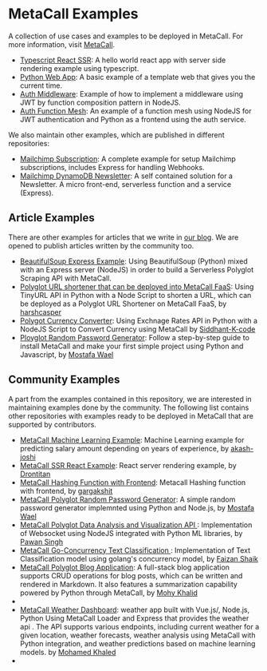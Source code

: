 # MetaCall Examples

A collection of use cases and examples to be deployed in MetaCall. For more information, visit [MetaCall](https://metacall.io).

- [Typescript React SSR](https://github.com/josead/metacall-typescript-react-app-example): A hello world react app with server side rendering example using typescript.
- [Python Web App](https://github.com/metacall/examples/tree/master/time-app-web): A basic example of a template web that gives you the current time.
- [Auth Middleware](https://github.com/metacall/examples/tree/master/auth-middleware): Example of how to implement a middleware using JWT by function composition pattern in NodeJS.
- [Auth Function Mesh](https://github.com/metacall/examples/tree/master/auth-function-mesh): An example of a function mesh using NodeJS for JWT authentication and Python as a frontend using the auth service.

We also maintain other examples, which are published in different repositories:

- [Mailchimp Subscription](https://github.com/metacall/mailchimp-example): A complete example for setup Mailchimp subscriptions, includes Express for handling Webhooks.
- [Mailchimp DynamoDB Newsletter](https://github.com/metacall/mailchimp-dynamodb-example): A self contained solution for a Newsletter. A micro front-end, serverless function and a service (Express).

## Article Examples

There are other examples for articles that we write in [our blog](https://medium.com/@metacall). We are opened to publish articles written by the community too.

- [BeautifulSoup Express Example](https://github.com/metacall/beautifulsoup-express-example): Using BeautifulSoup (Python) mixed with an Express server (NodeJS) in order to build a Serverless Polyglot Scraping API with MetaCall.
- [Polyglot URL shortener that can be deployed into MetaCall FaaS](https://github.com/metacall/url-shortener-example): Using TinyURL API in Python with a Node Script to shorten a URL, which can be deployed as a Polyglot URL Shortener on MetaCall FaaS, by [harshcasper](https://github.com/harshcasper)
- [Polygot Currency Converter](https://github.com/metacall/currency-convert-example): Using Exchnage Rates API in Python with a NodeJS Script to Convert Currency using MetaCall by  [Siddhant-K-code](https://github.com/Siddhant-K-code)
- [Ployglot Random Password Generator](https://mostafawael.medium.com/make-your-first-polyglot-project-using-metacall-40e6b3333f36): Follow a step-by-step guide to install MetaCall and make your first simple project using Python and Javascript, by [Mostafa Wael](https://github.com/Mostafa-wael)
## Community Examples

A part from the examples contained in this repository, we are interested in maintaining examples done by the community. The following list contains other repositories with examples ready to be deployed in MetaCall that are supported by contributors.

- [MetaCall Machine Learning Example](https://github.com/metacall/metacall-ml-example): Machine Learning example for predicting salary amount depending on years of experience, by [akash-joshi](https://github.com/akash-joshi)
- [MetaCall SSR React Example](https://github.com/metacall/react-SSR-example): React server rendering example, by [Drontitan](https://github.com/Drontitan)
- [MetaCall Hashing Function with Frontend](https://github.com/metacall/hasher-example): Metacall Hashing function with frontend, by [gargakshit](https://github.com/gargakshit)
- [MetaCall Polyglot Random Password Generator](https://github.com/metacall/random-password-generator-example): A simple random password generator implemnted using Python and Node.js, by [Mostafa Wael](https://github.com/Mostafa-wael)
- [MetaCall Polyglot Data Analysis and Visualization API ](https://github.com/metacall/numpy-matplotlib-websocket-nodejs-example): Implementation of Websocket using NodeJS integrated with Python ML libraries, by [Pawan Singh](https://github.com/pawxnsingh)
- [MetaCall Go-Concurrency Text Classification ](https://github.com/metacall/go-python-ml-example): Implementation of Text Classification model using golang's concurrency model, by [Faizan Shaik](https://github.com/fyzanshaik)
- [MetaCall Polyglot Blog Application](https://github.com/metacall/polyglot-blog-example): A full-stack blog application supports CRUD operations for blog posts, which can be written and rendered in Markdown. It also features a summarization capability powered by Python through MetaCall, by [Mohy Khalid](https://github.com/mohyware)
- 
- [MetaCall Weather Dashboard](https://github.com/MoX678/metacall-weather-dashboard): weather app built with Vue.js/, Node.js, Python Using MetaCall Loader and Express that provides the weather api . The API supports various endpoints, including current weather for a given location, weather forecasts, weather analysis using MetaCall with Python integration, and weather predictions based on machine learning models. by [Mohamed Khaled](https://github.com/MoX678)
- 
